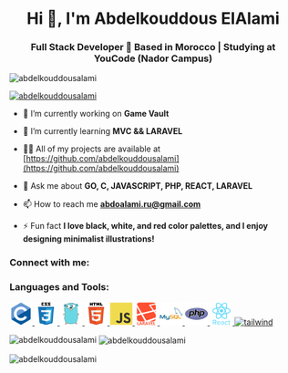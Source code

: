 <h1 align="center">Hi 👋, I'm Abdelkouddous ElAlami</h1>
<h3 align="center">Full Stack Developer 📍 Based in Morocco | Studying at YouCode (Nador Campus)</h3>

<p align="left"> <img src="https://komarev.com/ghpvc/?username=abdelkouddousalami&label=Profile%20views&color=0e75b6&style=flat" alt="abdelkouddousalami" /> </p>

<p align="left"> <a href="https://github.com/ryo-ma/github-profile-trophy"><img src="https://github-profile-trophy.vercel.app/?username=abdelkouddousalami" alt="abdelkouddousalami" /></a> </p>

- 🔭 I’m currently working on **Game Vault**

- 🌱 I’m currently learning **MVC && LARAVEL**

- 👨‍💻 All of my projects are available at [https://github.com/abdelkouddousalami](https://github.com/abdelkouddousalami)

- 💬 Ask me about **GO, C, JAVASCRIPT, PHP, REACT, LARAVEL**

- 📫 How to reach me **abdoalami.ru@gmail.com**

- ⚡ Fun fact **I love black, white, and red color palettes, and I enjoy designing minimalist illustrations!**

<h3 align="left">Connect with me:</h3>
<p align="left">
</p>

<h3 align="left">Languages and Tools:</h3>
<p align="left"> <a href="https://www.cprogramming.com/" target="_blank" rel="noreferrer"> <img src="https://raw.githubusercontent.com/devicons/devicon/master/icons/c/c-original.svg" alt="c" width="40" height="40"/> </a> <a href="https://www.w3schools.com/css/" target="_blank" rel="noreferrer"> <img src="https://raw.githubusercontent.com/devicons/devicon/master/icons/css3/css3-original-wordmark.svg" alt="css3" width="40" height="40"/> </a> <a href="https://golang.org" target="_blank" rel="noreferrer"> <img src="https://raw.githubusercontent.com/devicons/devicon/master/icons/go/go-original.svg" alt="go" width="40" height="40"/> </a> <a href="https://www.w3.org/html/" target="_blank" rel="noreferrer"> <img src="https://raw.githubusercontent.com/devicons/devicon/master/icons/html5/html5-original-wordmark.svg" alt="html5" width="40" height="40"/> </a> <a href="https://developer.mozilla.org/en-US/docs/Web/JavaScript" target="_blank" rel="noreferrer"> <img src="https://raw.githubusercontent.com/devicons/devicon/master/icons/javascript/javascript-original.svg" alt="javascript" width="40" height="40"/> </a> <a href="https://laravel.com/" target="_blank" rel="noreferrer"> <img src="https://raw.githubusercontent.com/devicons/devicon/master/icons/laravel/laravel-plain-wordmark.svg" alt="laravel" width="40" height="40"/> </a> <a href="https://www.mysql.com/" target="_blank" rel="noreferrer"> <img src="https://raw.githubusercontent.com/devicons/devicon/master/icons/mysql/mysql-original-wordmark.svg" alt="mysql" width="40" height="40"/> </a> <a href="https://www.php.net" target="_blank" rel="noreferrer"> <img src="https://raw.githubusercontent.com/devicons/devicon/master/icons/php/php-original.svg" alt="php" width="40" height="40"/> </a> <a href="https://reactjs.org/" target="_blank" rel="noreferrer"> <img src="https://raw.githubusercontent.com/devicons/devicon/master/icons/react/react-original-wordmark.svg" alt="react" width="40" height="40"/> </a> <a href="https://tailwindcss.com/" target="_blank" rel="noreferrer"> <img src="https://www.vectorlogo.zone/logos/tailwindcss/tailwindcss-icon.svg" alt="tailwind" width="40" height="40"/> </a> </p>

<p><img align="left" src="https://github-readme-stats.vercel.app/api/top-langs?username=abdelkouddousalami&show_icons=true&locale=en&layout=compact" alt="abdelkouddousalami" /></p>

<p>&nbsp;<img align="center" src="https://github-readme-stats.vercel.app/api?username=abdelkouddousalami&show_icons=true&locale=en" alt="abdelkouddousalami" /></p>

<p><img align="center" src="https://github-readme-streak-stats.herokuapp.com/?user=abdelkouddousalami&" alt="abdelkouddousalami" /></p>
